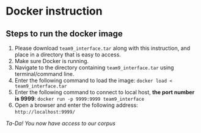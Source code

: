 # Docker instruction

## Steps to run the docker image
1. Please download `team9_interface.tar` along with this instruction, and place in a directory that is easy to access.
2. Make sure Docker is running.
2. Navigate to the directory containing `team9_interface.tar` using terminal/command line.
3. Enter the following command to load the image: `docker load < team9_interface.tar`
4. Enter the following command to connect to local host, **the port number is 9999**: `docker run -p 9999:9999 team9_interface`
5. Open a browser and enter the following address: `http://localhost:9999/`

*Ta-Da! You now have access to our corpus*